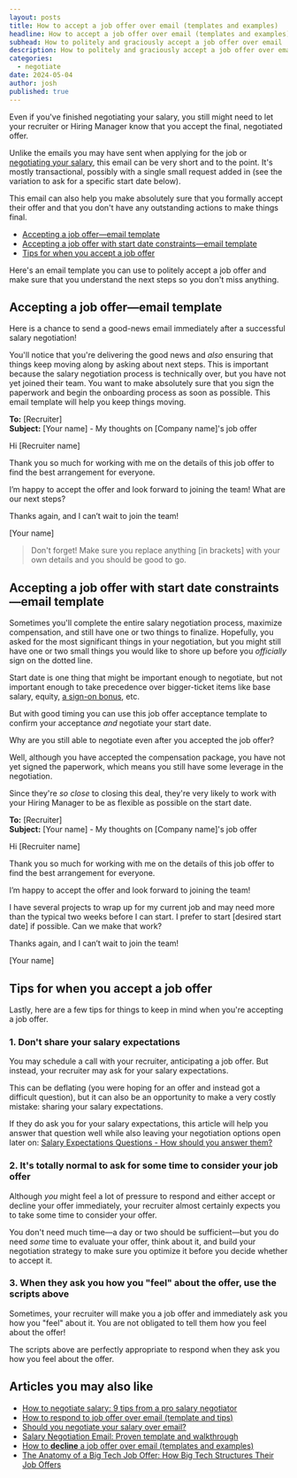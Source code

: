 ```yaml
---
layout: posts
title: How to accept a job offer over email (templates and examples)
headline: How to accept a job offer over email (templates and examples)
subhead: How to politely and graciously accept a job offer over email
description: How to politely and graciously accept a job offer over email with templates and examples, including how to request a specific start date
categories:
  - negotiate
date: 2024-05-04
author: josh
published: true
---
```

Even if you've finished negotiating your salary, you still might need to let your recruiter or Hiring Manager know that you accept the final, negotiated offer.

Unlike the emails you may have sent when applying for the job or [negotiating your salary](/salary-negotiation-email-sample/), this email can be very short and to the point. It's mostly transactional, possibly with a single small request added in (see the variation to ask for a specific start date below).

This email can also help you make absolutely sure that you formally accept their offer and that you don't have any outstanding actions to make things final.

<ul class="arrows">
  <li><i class="fas fa-arrow-circle-right"></i><a href="#accept-offer-template">Accepting a job offer—email template</a></li>
	<li><i class="fas fa-arrow-circle-right"></i><a href="#accept-offer-with-start-date-constraints-template">Accepting a job offer with start date constraints—email template</a></li>
	<li><i class="fas fa-arrow-circle-right"></i><a href="#accept-tips">Tips for when you accept a job offer</a></li>
</ul>

Here's an email template you can use to politely accept a job offer and make sure that you understand the next steps so you don't miss anything.

## <a name="accept-offer-template"></a>Accepting a job offer—email template

Here is a chance to send a good-news email immediately after a successful salary negotiation! 

You'll notice that you're delivering the good news and _also_ ensuring that things keep moving along by asking about next steps. This is important because the salary negotiation process is technically over, but you have not yet joined their team. You want to make absolutely sure that you sign the paperwork and begin the onboarding process as soon as possible. This email template will help you keep things moving.

<div class="email-block">
  <div class="masthead">
    <p><i class="fas fa-circle"></i><i class="fas fa-circle"></i><i class="fas fa-circle"></i></p>
  </div>
  <div class="email-header">
	 <p>
	 	<strong>To:</strong> [Recruiter]<br>
		<strong>Subject:</strong> [Your name] - My thoughts on [Company name]'s job offer
	 </p>
  </div>
  <div class="email-copy">
		<p>Hi [Recruiter name]</p>
		<p>Thank you so much for working with me on the details of this job offer to find the best arrangement for everyone.</p>
		<p>I’m happy to accept the offer and look forward to joining the team! What are our next steps?</p>
		<p>Thanks again, and I can’t wait to join the team!</p>
		<p>[Your name]</p>
  </div>
</div>

<blockquote class="ico writing-callout">
  <p><span>Don't forget!</span> Make sure you replace anything [in brackets] with your own details and you should be good to go.</p>
</blockquote>

## <a name="accept-offer-with-start-date-constraints-template"></a>Accepting a job offer with start date constraints—email template

Sometimes you'll complete the entire salary negotiation process, maximize compensation, and still have one or two things to finalize. Hopefully, you asked for the most significant things in your negotiation, but you might still have one or two small things you would like to shore up before you _officially_ sign on the dotted line.

Start date is one thing that might be important enough to negotiate, but not important enough to take precedence over bigger-ticket items like base salary, equity, [a sign-on bonus](/sign-on-bonus-overview/), etc. 

But with good timing you can use this job offer acceptance template to confirm your acceptance _and_ negotiate your start date.

Why are you still able to negotiate even after you accepted the job offer?

Well, although you have accepted the compensation package, you have not yet signed the paperwork, which means you still have some leverage in the negotiation. 

Since they're _so close_ to closing this deal, they're very likely to work with your Hiring Manager to be as flexible as possible on the start date.

<div class="email-block">
  <div class="masthead">
    <p><i class="fas fa-circle"></i><i class="fas fa-circle"></i><i class="fas fa-circle"></i></p>
  </div>
  <div class="email-header">
	 <p>
	 	<strong>To:</strong> [Recruiter]<br>
		<strong>Subject:</strong> [Your name] - My thoughts on [Company name]'s job offer
	 </p>
  </div>
  <div class="email-copy">
		<p>Hi [Recruiter name]</p>
		<p>Thank you so much for working with me on the details of this job offer to find the best arrangement for everyone.</p>
		<p>I’m happy to accept the offer and look forward to joining the team!</p>
		<p>I have several projects to wrap up for my current job and may need more than the typical two weeks before I can start. I prefer to start [desired start date] if possible. Can we make that work?</p>
		<p>Thanks again, and I can’t wait to join the team!</p>
		<p>[Your name]</p>
  </div>
</div>

## <a name="accept-tips"></a>Tips for when you accept a job offer

Lastly, here are a few tips for things to keep in mind when you're accepting a job offer.

### 1. Don't share your salary expectations

You may schedule a call with your recruiter, anticipating a job offer. But instead, your recruiter may ask for your salary expectations.

This can be deflating (you were hoping for an offer and instead got a difficult question), but it can also be an opportunity to make a very costly mistake: sharing your salary expectations.

If they do ask you for your salary expectations, this article will help you answer that question well while also leaving your negotiation options open later on: [Salary Expectations Questions - How should you answer them?](https://fearlesssalarynegotiation.com/salary-expectations-interview-question/)

### 2. It's totally normal to ask for some time to consider your job offer

Although _you_ might feel a lot of pressure to respond and either accept or decline your offer immediately, your recruiter almost certainly expects you to take some time to consider your offer.

You don't need much time—a day or two should be sufficient—but you do need _some_ time to evaluate your offer, think about it, and build your negotiation strategy to make sure you optimize it before you decide whether to accept it.

### 3. When they ask you how you "feel" about the offer, use the scripts above

Sometimes, your recruiter will make you a job offer and immediately ask you how you "feel" about it. You are not obligated to tell them how you feel about the offer!

The scripts above are perfectly appropriate to respond when they ask you how you feel about the offer.

## Articles you may also like

- [How to negotiate salary: 9 tips from a pro salary negotiator](/salary-negotiation-guide/)
- [How to respond to job offer over email (template and tips)](/respond-to-job-offer-email/)
- [Should you negotiate your salary over email?](/should-you-negotiate-salary-over-email/)
- [Salary Negotiation Email: Proven template and walkthrough](/salary-negotiation-email-sample/)
- [How to **decline** a job offer over email (templates and examples)](/decline-job-offer-email/)
- [The Anatomy of a Big Tech Job Offer: How Big Tech Structures Their Job Offers](/big-tech-job-offer-overview/)